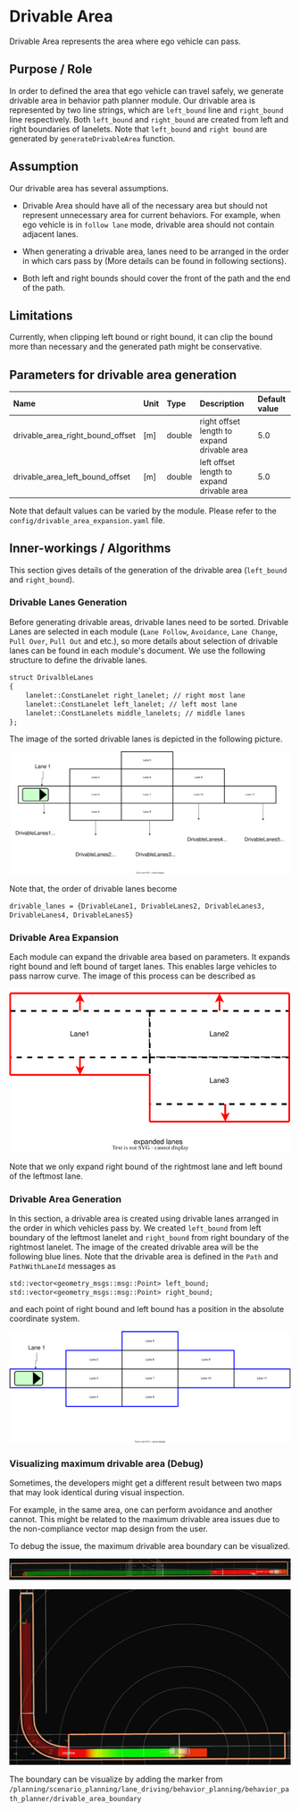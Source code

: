 # Drivable Area

Drivable Area represents the area where ego vehicle can pass.

## Purpose / Role

In order to defined the area that ego vehicle can travel safely, we generate drivable area in behavior path planner module. Our drivable area is represented by two line strings, which are `left_bound` line and `right_bound` line respectively. Both `left_bound` and `right_bound` are created from left and right boundaries of lanelets. Note that `left_bound` and `right bound` are generated by `generateDrivableArea` function.

## Assumption

Our drivable area has several assumptions.

- Drivable Area should have all of the necessary area but should not represent unnecessary area for current behaviors. For example, when ego vehicle is in `follow lane` mode, drivable area should not contain adjacent lanes.

- When generating a drivable area, lanes need to be arranged in the order in which cars pass by (More details can be found in following sections).

- Both left and right bounds should cover the front of the path and the end of the path.

## Limitations

Currently, when clipping left bound or right bound, it can clip the bound more than necessary and the generated path might be conservative.

## Parameters for drivable area generation

| Name                             | Unit | Type   | Description                                 | Default value |
| :------------------------------- | :--- | :----- | :------------------------------------------ | :------------ |
| drivable_area_right_bound_offset | [m]  | double | right offset length to expand drivable area | 5.0           |
| drivable_area_left_bound_offset  | [m]  | double | left offset length to expand drivable area  | 5.0           |

Note that default values can be varied by the module. Please refer to the `config/drivable_area_expansion.yaml` file.

## Inner-workings / Algorithms

This section gives details of the generation of the drivable area (`left_bound` and `right_bound`).

### Drivable Lanes Generation

Before generating drivable areas, drivable lanes need to be sorted. Drivable Lanes are selected in each module (`Lane Follow`, `Avoidance`, `Lane Change`, `Pull Over`, `Pull Out` and etc.), so more details about selection of drivable lanes can be found in each module's document. We use the following structure to define the drivable lanes.

```plantuml
struct DrivalbleLanes
{
    lanelet::ConstLanelet right_lanelet; // right most lane
    lanelet::ConstLanelet left_lanelet; // left most lane
    lanelet::ConstLanelets middle_lanelets; // middle lanes
};
```

The image of the sorted drivable lanes is depicted in the following picture.

![sorted_lanes](./image/drivable_area/sorted_lanes.drawio.svg)

Note that, the order of drivable lanes become

```plantuml
drivable_lanes = {DrivableLane1, DrivableLanes2, DrivableLanes3, DrivableLanes4, DrivableLanes5}
```

### Drivable Area Expansion

Each module can expand the drivable area based on parameters. It expands right bound and left bound of target lanes. This enables large vehicles to pass narrow curve. The image of this process can be described as

![expanded_lanes](./image/drivable_area/expanded_lanes.drawio.svg)

Note that we only expand right bound of the rightmost lane and left bound of the leftmost lane.

### Drivable Area Generation

In this section, a drivable area is created using drivable lanes arranged in the order in which vehicles pass by. We created `left_bound` from left boundary of the leftmost lanelet and `right_bound` from right boundary of the rightmost lanelet. The image of the created drivable area will be the following blue lines. Note that the drivable area is defined in the `Path` and `PathWithLaneId` messages as

```plantuml
std::vector<geometry_msgs::msg::Point> left_bound;
std::vector<geometry_msgs::msg::Point> right_bound;
```

and each point of right bound and left bound has a position in the absolute coordinate system.

![drivable_lines](./image/drivable_area/drivable_lines.drawio.svg)

### Visualizing maximum drivable area (Debug)

Sometimes, the developers might get a different result between two maps that may look identical during visual inspection.

For example, in the same area, one can perform avoidance and another cannot. This might be related to the maximum drivable area issues due to the non-compliance vector map design from the user.

To debug the issue, the maximum drivable area boundary can be visualized.

![drivable_area_boundary_marker1](./image/drivable_area/drivable_area_boundary_marker_example1.png)

![drivable_area_boundary_marker2](./image/drivable_area/drivable_area_boundary_marker_example2.png)

The boundary can be visualize by adding the marker from `/planning/scenario_planning/lane_driving/behavior_planning/behavior_path_planner/drivable_area_boundary`
